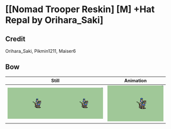 # [\[Nomad Trooper Reskin\] \[M\] +Hat Repal by Orihara_Saki]

## Credit

Orihara_Saki, Pikmin1211, Maiser6

## Bow

| Still | Animation |
| :---: | :-------: |
| ![Bow still](./Bow_000.png) | ![Bow animation](./Bow.gif) |
